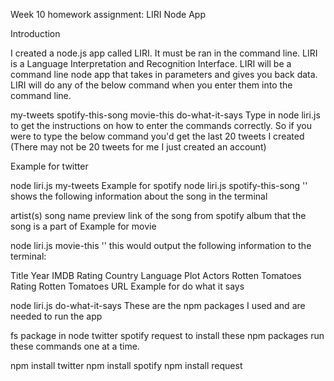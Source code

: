 Week 10 homework assignment:
LIRI Node App

Introduction

I created a node.js app called LIRI.
It must be ran in the command line.
LIRI is a Language Interpretation and Recognition Interface.
LIRI will be a command line node app that takes in parameters and gives you back data.
LIRI will do any of the below command when you enter them into the command line.

my-tweets
spotify-this-song
movie-this
do-what-it-says
Type in node liri.js to get the instructions on how to enter the commands correctly. So if you were to type the below command you'd get the last 20 tweets I created (There may not be 20 tweets for me I just created an account)

Example for twitter

node liri.js my-tweets
Example for spotify
node liri.js spotify-this-song '<song name here>'
shows the following information about the song in the terminal

artist(s)
song name
preview link of the song from spotify
album that the song is a part of
Example for movie

node liri.js movie-this '<movie name here>'
this would output the following information to the terminal:

Title
Year
IMDB Rating
Country
Language
Plot
Actors
Rotten Tomatoes Rating
Rotten Tomatoes URL
Example for do what it says

node liri.js do-what-it-says 
These are the npm packages I used and are needed to run the app

fs package in node
twitter
spotify
request
to install these npm packages run these commands one at a time.

npm install twitter
npm install spotify
npm install request
